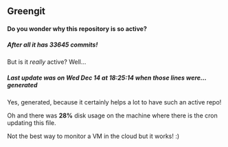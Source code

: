 ## Greengit

#### Do you wonder why this repository is so active?

##### After all it has 33645 commits!

But is it *really* active? Well...

##### Last update was on Wed Dec 14 at 18:25:14 when those lines were... generated

Yes, generated, because it certainly helps a lot to have such an active repo!

Oh and there was **28%** disk usage on the machine
where there is the cron updating this file.

Not the best way to monitor a VM in the cloud but it works! :)
